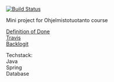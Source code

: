 [![Build Status](https://travis-ci.org/tanlah/ohtuproj.svg?branch=master)](https://travis-ci.org/tanlah/ohtuproj)

Mini project for Ohjelmistotuotanto course

[Definition of Done](DoD.MD)  
[Travis](https://travis-ci.org/tanlah/ohtuproj)  
[Backlogit](https://trello.com/b/DbK9plxY/ohtu-miniprojekti)  

Techstack:  
Java  
Spring  
Database  
